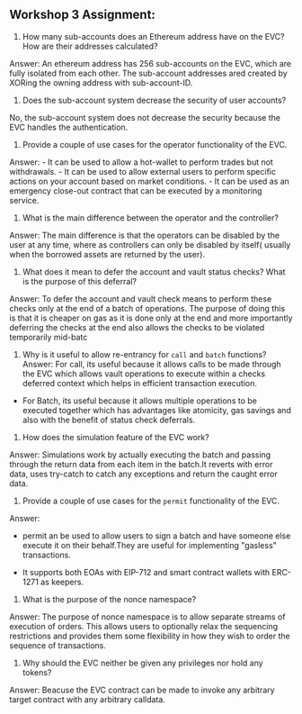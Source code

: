 ## Workshop 3 Assignment:

1. How many sub-accounts does an Ethereum address have on the EVC? How are their addresses calculated?

Answer: An ethereum address has 256 sub-accounts on the EVC, which are fully isolated from each other.
The sub-account addresses ared created by XORing the owning address with sub-account-ID.

1. Does the sub-account system decrease the security of user accounts?

No, the sub-account system does not decrease the security because the EVC handles the authentication.

1. Provide a couple of use cases for the operator functionality of the EVC.

Answer: - It can be used to allow a hot-wallet to
        perform trades but not withdrawals.
        - It can be used to allow external users to perform specific actions on your account based on market conditions.
        - It can be used as an emergency close-out contract that can be executed by a monitoring service.

1. What is the main difference between the operator and the controller?

Answer: The main difference is that the operators can be disabled by the user at any time, where as controllers can only be disabled by itself( usually when the borrowed assets are returned by the user).

1. What does it mean to defer the account and vault status checks? What is the purpose of this deferral?

Answer: To defer the account and vault check means to perform these checks only at the end of a batch of operations. The purpose of doing this is that it is cheaper on gas as it is done only at the end and more importantly deferring the checks at the end also allows the checks to be violated temporarily mid-batc

1. Why is it useful to allow re-entrancy for `call` and `batch` functions?
Answer: For call, its useful because it allows calls to be made through the EVC which allows vault operations to execute within a checks deferred context which helps in efficient transaction execution.
- For Batch, its useful because it allows multiple operations to be executed together which has advantages like atomicity, gas savings and also with the benefit of status check deferrals.

1. How does the simulation feature of the EVC work?

Answer: Simulations work by actually executing the batch and passing through the return data from each item in the batch.It reverts with error data, uses try-catch to catch any exceptions and return the caught error data.

1. Provide a couple of use cases for the `permit` functionality of the EVC.

Answer: 
- permit an be used to allow users to sign a batch and have someone else execute it on their behalf.They are useful for implementing "gasless" transactions.

- It supports both EOAs with EIP-712 and smart contract wallets with ERC-1271 as keepers.

1. What is the purpose of the nonce namespace?

Answer: The purpose of nonce namespace is to allow separate streams of execution of orders. This allows users to optionally relax the sequencing restrictions and provides them some flexibility in how they wish to order the sequence of transactions.

1. Why should the EVC neither be given any privileges nor hold any tokens?

Answer: Beacuse the EVC contract can be made to invoke any arbitrary target contract with any arbitrary calldata.
